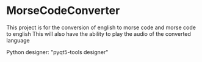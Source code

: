 # MorseCodeConverter
This project is for the conversion of english to morse code and morse code to english
This will also have the ability to play the audio of the converted language

Python designer: "pyqt5-tools designer"
